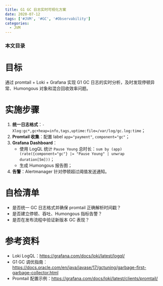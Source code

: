 ```yaml
---
title: G1 GC 日志实时可视化方案
date: 2020-07-12
tags: ['#JVM', '#GC', '#Observability']
categories:
  - JVM
---
```


### 本文目录
<!-- toc -->

# 目标
通过 promtail + Loki + Grafana 实现 G1 GC 日志的实时分析，及时发现停顿异常、Humongous 对象和混合回收效率问题。

# 实施步骤
1. **统一日志格式**：`-Xlog:gc*,gc+heap=info,tags,uptime:file=/var/log/gc.log:time`；
2. **Promtail 收集**：配置 label `app="payment"`, `component="gc"`；
3. **Grafana Dashboard**：
   - 使用 LogQL 统计 `Pause Young` 总时长：`sum by (app) (rate({component="gc"} |= "Pause Young" | unwrap duration[5m]))`；
   - 生成 Humongous 报告图；
4. **告警**：Alertmanager 针对停顿超过阈值发送通知。

# 自检清单
- 是否统一 GC 日志格式并确保 promtail 正确解析时间戳？
- 是否建立停顿、吞吐、Humongous 指标告警？
- 是否在发布流程中验证新版本 GC 表现？

# 参考资料
- Loki LogQL：https://grafana.com/docs/loki/latest/logql/
- G1 GC 调优指南：https://docs.oracle.com/en/java/javase/17/gctuning/garbage-first-garbage-collector.html
- Promtail 配置示例：https://grafana.com/docs/loki/latest/clients/promtail/
